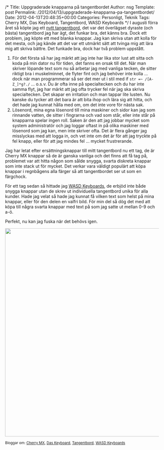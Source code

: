 /*
 Title: Uppgraderade knapparna på tangentbordet
 Author: nsg
 Template: post
 Permalink: /2012/04/13/uppgraderade-knapparna-pa-tangentbordet/
 Date: 2012-04-13T20:48:35+00:00
 Categories: Personligt, Teknik
 Tags: Cherry MX, Das Keyboard, Tangentbord, WASD Keyboards
*/
I augusti förra året så köpte jag ett [nytt tangentbord][1], det var det överlägset dyraste (och bästa) tangentbord jag har ägt, det funkar bra, det känns bra. Dock ett problem, jag köpte ett med blanka knappar. Jag kan skriva utan att kolla för det mesta, och jag kände att det var ett utmärkt sätt att tvinga mig att lära mig att skriva bättre. Det funkade bra, dock har två problem uppstått.

1.  För det första så har jag märkt att jag inte har lika stor lust att sitta och koda på min dator nu för tiden, det fanns en orsak till det. När man skriver löpande text som nu så arbetar jag med vanliga tecken, de sitter riktigt bra i muskelminnet, de flyter fint och jag behöver inte kolla &#8230; dock när man programmerar så ser det mer ut i stil med if `str =~ /[A-Z_]*g?./` &#8230; o.s.v. Du är ofta inne på specialtecken och du har inte samma flyt, jag har märkt att jag ofta trycker fel när jag ska skriva specialtecken. Det skapar en irritation och man tappar lite lusten. Nu kanske du tycker att det bara är att bita ihop och lära sig att hitta, och det hade jag kunnat hålla med om, om det inte vore för nästa sak.
2.  Lösenord, mina egna lösenord till mina maskiner och sidor kan jag som rinnande vatten, de sitter i fingrarna och vad som står, eller inte står på knapparna spelar ingen roll. Saken är den att jag jobbar mycket som system administratör och jag loggar oftast in på olika maskiner med lösenord som jag kan, men inte skriver ofta. Det är flera gånger jag misslyckas med att logga in, och vet inte om det är för att jag tryckte på fel knapp, eller för att jag mindes fel &#8230; mycket frustrerande.

Jag har letat efter ersättningsknappar till mitt tangentbord nu ett tag, de är Cherry MX knappar så de är ganska vanliga och det finns att få tag på, problemet var att hitta någon som sålde snygga, svarta diskreta knappar som inte stack ut för mycket. Det verkar vara väldigt populärt att köpa knappar i regnbågens alla färger så att tangentbordet ser ut som en färgchock.

För ett tag sedan så hittade jag [WASD Keyboards][2], de erbjöd inte både snygga knappar utan de skrev ut individuella tangentbord unika för alla kunder. Hade jag velat så hade jag kunnat få vilken text som helst på mina knappar, eller för den delen en valfri bild. För min del så dög det med att köpa till några svarta knappar med text på som jag satte ut mellan 0-9 och a-ö.

Perfekt, nu kan jag fuska när det behövs igen.

[<img class="aligncenter size-large wp-image-1155" title="visa-tbord" src="http://nsg.cc/wp-content/uploads/2012/04/visa-tbord-1024x682.jpg" alt="" width="1024" height="682" />][3]

<small> <p class='technorati-tags'>
  Bloggar om: <a class='technorati-link' href='http://bloggar.se/om/Cherry+MX' rel='tag' target='_self'>Cherry MX</a>, <a class='technorati-link' href='http://bloggar.se/om/Das+Keyboard' rel='tag' target='_self'>Das Keyboard</a>, <a class='technorati-link' href='http://bloggar.se/om/Tangentbord' rel='tag' target='_self'>Tangentbord</a>, <a class='technorati-link' href='http://bloggar.se/om/WASD+Keyboards' rel='tag' target='_self'>WASD Keyboards</a>
</p></small>

 [1]: http://nsg.cc/2011/08/02/hur-mycket-ska-man-lagga-pa-ett-tangentbord/
 [2]: http://www.wasdkeyboards.com/
 [3]: http://nsg.cc/wp-content/uploads/2012/04/visa-tbord.jpg